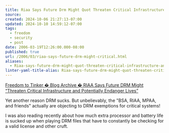 ```yaml
---
title: Riaa Says Future Drm Might Quot Threaten Critical Infrastructure And Potentially Endanger Lives Quot-
source: 
created: 2024-10-06 21:27:13-07:00
updated: 2024-10-10 14:59:12-07:00
tags:
  - freedom
  - security
  - post
date: 2006-03-19T12:26:00.000-08:00
published: true
url: /2006/03/riaa-says-future-drm-might-critical.html
aliases:
  - Riaa-says-future-drm-might-quot-threaten-critical-infrastructure-and-potentially-endanger-lives-quot-
linter-yaml-title-alias: Riaa-says-future-drm-might-quot-threaten-critical-infrastructure-and-potentially-endanger-lives-quot-
---
```



[Freedom to Tinker � Blog Archive � RIAA Says Future DRM Might “Threaten Critical Infrastructure and Potentially Endanger Lives”](http://www.freedom-to-tinker.com/?p=984 "Freedom to Tinker � Blog Archive � RIAA Says Future DRM Might “Threaten Critical Infrastructure and Potentially Endanger Lives”")  
  
Yet another reason DRM sucks. But unbelievably, the "BSA, RIAA, MPAA, and friends" actually are objecting to DRM exemptions for critical systems!  
  
I was also reading recently about how much extra processor and battery life is sucked up when playing DRM files that have to constantly be checking for a valid license and other cruft.
